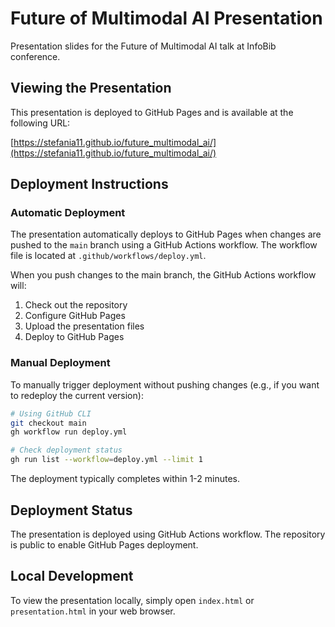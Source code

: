 # Future of Multimodal AI Presentation

Presentation slides for the Future of Multimodal AI talk at InfoBib conference.

## Viewing the Presentation

This presentation is deployed to GitHub Pages and is available at the following URL:

[https://stefania11.github.io/future_multimodal_ai/](https://stefania11.github.io/future_multimodal_ai/)

## Deployment Instructions

### Automatic Deployment

The presentation automatically deploys to GitHub Pages when changes are pushed to the `main` branch using a GitHub Actions workflow. The workflow file is located at `.github/workflows/deploy.yml`.

When you push changes to the main branch, the GitHub Actions workflow will:
1. Check out the repository
2. Configure GitHub Pages
3. Upload the presentation files
4. Deploy to GitHub Pages

### Manual Deployment

To manually trigger deployment without pushing changes (e.g., if you want to redeploy the current version):

```bash
# Using GitHub CLI
git checkout main
gh workflow run deploy.yml

# Check deployment status
gh run list --workflow=deploy.yml --limit 1
```

The deployment typically completes within 1-2 minutes.

## Deployment Status

The presentation is deployed using GitHub Actions workflow. The repository is public to enable GitHub Pages deployment.

## Local Development

To view the presentation locally, simply open `index.html` or `presentation.html` in your web browser.
